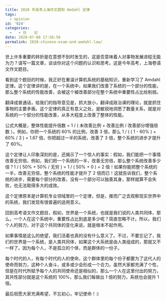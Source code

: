 ```yaml
---
title: 2020 年高考上海作文题和 Amdahl 定律
tags:
  - opinion
id: '924'
categories:
  -   - 日　　记
date: 2020-07-08 17:56:50
permalink: 2020-chinese-exam-and-amdahl-law/
---
```


世上许多重要的转折是在意想不到时发生的，这是否意味着人对事物发展进程无能为力？请写一篇文章，谈谈你对这个问题的认识和思考。这是今年高考，上海卷语文作文题目。

看到这个题目的时候，我正好在重温计算机系统的基础知识，重新学习了 Amdahl 定律。这个定律讲的是，在一个系统中，如果我们改善了系统的一个部分的性能，那么整个系统的性能改善，会被这个被改善部分在整个系统中重要性占比给削弱。
<!-- more -->
翻译成普通话，给我们的指导意见是，抓大放小，翻译成政治课的理论，就是抓住事物的主要矛盾。这个定律的真正有意义之处，是敏锐地洞悉了数量关系，就是对系统的一个部分的性能改善，从多大程度上改善了整体的性能。

公式大概是，整体性能提升倍数 = 1 / ( 未改善比例 + 改善比例 / 改善部分增强倍数 ）。例如，你把一个系统的 60% 的比例，改善 3 倍，那么 1 / ( ( 1 - 60% ) + 60% / 3 ) = 1.67 倍，你把超过一半的系统，改善了 3 倍，整个系统的进步才提升了 60%。

这个定律让人印象深刻的是，还揭示了一个惊人的事实：假如，我们能把一个事情改善无穷倍，例如，我们把一个系统的一半，改善无穷倍，那么整个系统改善多少倍？1 / ( 50% + 50% / 无穷 ) = 1 / ( 50% + 0 ) = 2 倍！如果你能把整个系统的一半，改善无穷倍，整个系统的性能才提升了 2 倍而已！这就告诉我们，整个系统的进步，需要每个部分的改善，没有一个部分可以独善其身，那样就算不会失败，也无法取得多大的成效。

这个定律原本是计算机专业领域里的一个定律，但是，推而广之去观察现实世界中的系统，我们发现有很普遍的适用意义。

回到高考语文作文题目，假如，世界是一个系统，也就是我们说的人类共同体，那么，一个人在这个系统中，重要性占比到底是多少呢？简直忽略不计。所以，我们个人的努力，对于这个共同体的变化来说，就是根本不起作用。

如果事情是这么的绝望，我们活着也真的没有什么意义了。不过，不要忘记了，我们的世界是一个系统，是人类共同体，如果这个大系统是由人类组成的，那就又不一样了。因为每个人，不是孤立的个体，而是群体的一份子。

每个时代的人，有每个时代的人的使命，这个群体里的每个份子都要为了这代人的使命而努力，这种个人奋斗，或多或少会形成一个合力。虽然大家都充满了个性，但是在时代所赋予每个人的共同使命还是相似的，那么一个人在这里付出的努力，其共性部分就是这个系统的 100%，那么我们每做出 1 倍的努力，系统也会提升 1 倍。

最后祝愿大家充满希望，不忘初心，牢记使命！:)